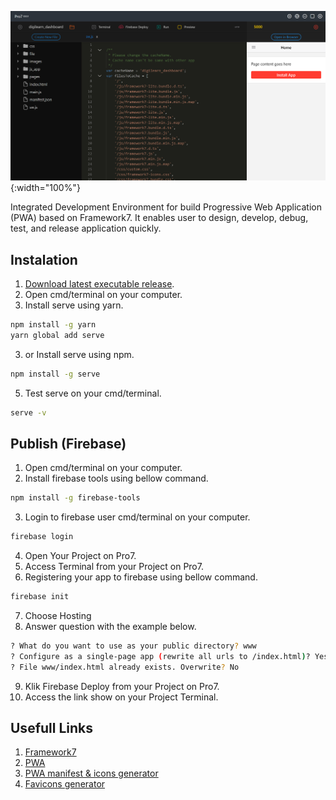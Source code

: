 ![alt text](https://raw.githubusercontent.com/NowDB/Pro7/master/www/img/ide.png "Pro7 IDE"){:width="100%"}

Integrated Development Environment for build Progressive Web Application (PWA) based on Framework7. It enables user to design, develop, debug, test, and release application quickly.

## Instalation
1. [Download latest executable release](https://github.com/NowDB/Pro7/releases/tag/v0.0.3).
2. Open cmd/terminal on your computer.
3. Install serve using yarn.
```sh
npm install -g yarn
yarn global add serve
```
3. or Install serve using npm.
```sh
npm install -g serve
```
5. Test serve on your cmd/terminal.
```sh
serve -v
```

## Publish (Firebase)
1. Open cmd/terminal on your computer.
2. Install firebase tools using bellow command.
```sh
npm install -g firebase-tools
```
3. Login to firebase user cmd/terminal on your computer.
```sh
firebase login
```
4. Open Your Project on Pro7.
5. Access Terminal from your Project on Pro7.
6. Registering your app to firebase using bellow command.
```sh
firebase init
```
7. Choose Hosting
8. Answer question with the example below.
```sh
? What do you want to use as your public directory? www
? Configure as a single-page app (rewrite all urls to /index.html)? Yes
? File www/index.html already exists. Overwrite? No
```
9. Klik Firebase Deploy from your Project on Pro7.
10. Access the link show on your Project Terminal.

## Usefull Links
1. [Framework7](https://framework7.io/)
2. [PWA](https://web.dev/progressive-web-apps/)
3. [PWA manifest & icons generator](https://app-manifest.firebaseapp.com/)
4. [Favicons generator](https://www.favicon-generator.org/)
